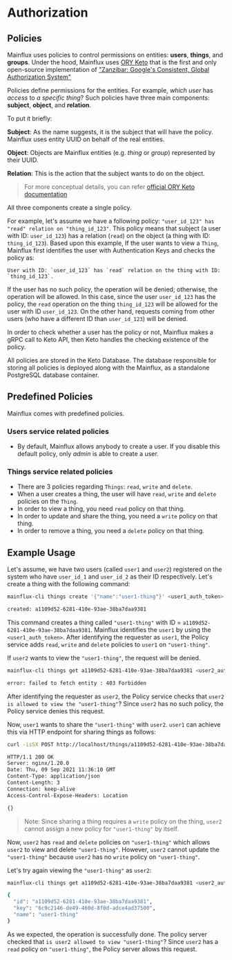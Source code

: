 # Authorization

## Policies

Mainflux uses policies to control permissions on entities: **users**, **things**, and **groups**. Under the hood, Mainflux uses [ORY Keto](https://www.ory.sh/keto/) that is the first and only open-source implementation of ["Zanzibar: Google's Consistent, Global Authorization System"](https://www.usenix.org/conference/atc19/presentation/pang)

Policies define permissions for the entities. For example, *which user* has *access* to *a specific thing*? Such policies have three main components: **subject**, **object**, and **relation**.

To put it briefly: 

**Subject**: As the name suggests, it is the subject that will have the policy. Mainflux uses entity UUID on behalf of the real entities.

**Object**: Objects are Mainflux entities (e.g. *thing* or *group*) represented by their UUID.

**Relation**: This is the action that the subject wants to do on the object.

> For more conceptual details, you can refer [official ORY Keto documentation](https://www.ory.sh/keto/docs)

All three components create a single policy.

For example, let's assume we have a following policy: `"user_id_123" has "read" relation on "thing_id_123"`. This policy means that subject (a user with ID: `user_id_123`) has a relation (`read`) on the object (a thing with ID: `thing_id_123`). Based upon this example, If the user wants to view a `Thing`, Mainflux first identifies the user with Authentication Keys and checks the policy as: 
```
User with ID: `user_id_123` has `read` relation on the thing with ID: `thing_id_123`. 
```
If the user has no such policy, the operation will be denied; otherwise, the operation will be allowed. In this case, since the user `user_id_123` has the policy, the `read` operation on the thing `thing_id_123` will be allowed for the user with ID `user_id_123`. On the other hand, requests coming from other users (who have a different ID than `user_id_123`) will be denied.

In order to check whether a user has the policy or not, Mainflux makes a gRPC call to Keto API, then Keto handles the checking existence of the policy. 

All policies are stored in the Keto Database. The database responsible for storing all policies is deployed along with the Mainflux, as a standalone PostgreSQL database container.

## Predefined Policies

Mainflux comes with predefined policies.

### Users service related policies

- By default, Mainflux allows anybody to create a user. If you disable this default policy, only *admin* is able to create a user.


### Things service related policies

- There are 3 policies regarding `Things`: `read`, `write` and `delete`.
- When a user creates a thing, the user will have `read`, `write` and `delete` policies on the `Thing`.
- In order to view a thing, you need `read` policy on that thing.
- In order to update and share the thing, you need a `write` policy on that thing.
- In order to remove a thing, you need a `delete` policy on that thing.


## Example Usage

Let's assume, we have two users (called `user1` and `user2`) registered on the system who have `user_id_1` and `user_id_2` as their ID respectively.
Let's create a thing with the following command:

```bash
mainflux-cli things create '{"name":"user1-thing"}' <user1_auth_token>           

created: a1109d52-6281-410e-93ae-38ba7daa9381
```

This command creates a thing called `"user1-thing"` with ID = `a1109d52-6281-410e-93ae-38ba7daa9381`. Mainflux identifies the `user1` by using the `<user1_auth_token>`. After identifying the requester as `user1`, the Policy service adds `read`, `write` and `delete` policies to `user1` on `"user1-thing"`.


If `user2` wants to view the `"user1-thing"`, the request will be denied.

```bash
mainflux-cli things get a1109d52-6281-410e-93ae-38ba7daa9381 <user2_auth_token>

error: failed to fetch entity : 403 Forbidden
```

After identifying the requester as `user2`, the Policy service checks that `user2 is allowed to view the "user1-thing"`? Since `user2` has no such policy, the Policy service denies this request.

Now, `user1` wants to share the `"user1-thing"` with `user2`. `user1` can achieve this via HTTP endpoint for sharing things as follows:

```bash
curl -isSX POST http://localhost/things/a1109d52-6281-410e-93ae-38ba7daa9381/share -d '{"user_id":"<user_id>", "policies": ["read", "delete"]}' -H "Authorization: <user1_auth_token>" -H 'Content-Type: application/json'

HTTP/1.1 200 OK
Server: nginx/1.20.0
Date: Thu, 09 Sep 2021 11:36:10 GMT
Content-Type: application/json
Content-Length: 3
Connection: keep-alive
Access-Control-Expose-Headers: Location

{}
```

> Note: Since sharing a thing requires a `write` policy on the thing, `user2` cannot assign a new policy for `"user1-thing"` by itself.

Now, `user2` has `read` and `delete` policies on `"user1-thing"` which allows `user2` to view and delete `"user1-thing"`. However, `user2` cannot update the `"user1-thing"` because `user2` has no `write` policy on `"user1-thing"`.

Let's try again viewing the `"user1-thing"` as `user2`:
```bash
mainflux-cli things get a1109d52-6281-410e-93ae-38ba7daa9381 <user2_auth_token>

{
  "id": "a1109d52-6281-410e-93ae-38ba7daa9381",
  "key": "6c9c2146-de49-460d-8f0d-adce4ad37500",
  "name": "user1-thing"
}
```

As we expected, the operation is successfully done. The policy server checked that `is user2 allowed to view "user1-thing"`? Since `user2` has a `read` policy on `"user1-thing"`, the Policy server allows this request. 